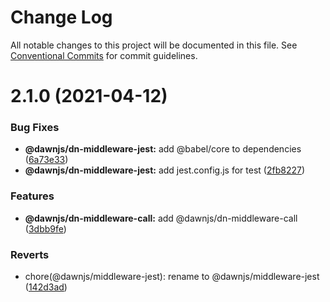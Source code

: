 # Change Log

All notable changes to this project will be documented in this file.
See [Conventional Commits](https://conventionalcommits.org) for commit guidelines.

# 2.1.0 (2021-04-12)


### Bug Fixes

* **@dawnjs/dn-middleware-jest:** add @babel/core to dependencies ([6a73e33](https://github.com/alibaba/dawn/commit/6a73e33d67c31f297721756723e979c73ca5dbc7))
* **@dawnjs/dn-middleware-jest:** add jest.config.js for test ([2fb8227](https://github.com/alibaba/dawn/commit/2fb8227e1b47ec284c20f7438adfa7f10b4c7f3a))


### Features

* **@dawnjs/dn-middleware-call:** add @dawnjs/dn-middleware-call ([3dbb9fe](https://github.com/alibaba/dawn/commit/3dbb9fe8fbadb0e9b318c24e3c59510eeef3ca25))


### Reverts

* chore(@dawnjs/middleware-jest): rename to @dawnjs/middleware-jest ([142d3ad](https://github.com/alibaba/dawn/commit/142d3ad9107249981f02f4a8934682d90aacaaa1))
